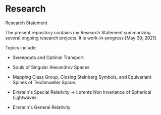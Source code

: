 # Research
Research Statement

The present repository contains my Research Statement summarizing several ongoing research projects. 
It is work-in-progress [May 09, 2021]

Topics include:
- Sweepouts and Optimal Transport

- Souls of Singular Alexandrov Spaces

- Mapping Class Group, Closing Steinberg Symbols, and Equivariant Spines of Teichmueller Space.

- Einstein's Special Relativity
   -> Lorentz Non Invariance of Spherical Lightwaves.

- Einstein's General Relativity
   
 
 
